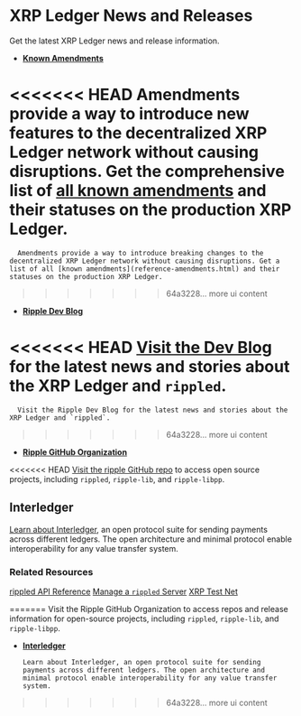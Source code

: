 # XRP Ledger News and Releases

Get the latest XRP Ledger news and release information. 

<!--{# area will eventually include a Network Health page #}-->

* **[Known Amendments](x)**

<<<<<<< HEAD
Amendments provide a way to introduce new features to the decentralized XRP Ledger network without causing disruptions. Get the comprehensive list of [all known amendments](x) and their statuses on the production XRP Ledger. <!--{# check with Nik. Not just NEW - changes to transaction processing for example #}-->
=======
      Amendments provide a way to introduce breaking changes to the decentralized XRP Ledger network without causing disruptions. Get a list of all [known amendments](reference-amendments.html) and their statuses on the production XRP Ledger.
>>>>>>> 64a3228... more ui content

* **<a href="https://ripple.com/category/dev-blog/" target="_blank">Ripple Dev Blog </a><i class="fa fa-external-link"></i>**

<<<<<<< HEAD
[Visit the Dev Blog](https://ripple.com/category/dev-blog/) <!--{# open link in new tab. display open in new tab icon #}--> for the latest news and stories about the XRP Ledger and `rippled`. 
=======
      Visit the Ripple Dev Blog for the latest news and stories about the XRP Ledger and `rippled`.
>>>>>>> 64a3228... more ui content

* **<a href="https://github.com/ripple" target="_blank">Ripple GitHub Organization </a><i class="fa fa-external-link"></i>**

<<<<<<< HEAD
[Visit the ripple GitHub repo](https://github.com/ripple) <!--{# open link in new tab. display open in new tab icon #}--> to access open source projects, including `rippled`, `ripple-lib`, and `ripple-libpp`. 

## Interledger 

[Learn about Interledger](https://interledger.org/)<!--{# open link in new tab. display open in new tab icon #}-->, an open protocol suite for sending payments across different ledgers. The open architecture and minimal protocol enable interoperability for any value transfer system.<!--{# grab from site #}-->

### Related Resources
[rippled API Reference](x)
[Manage a `rippled` Server](x)
[XRP Test Net](x)

<!--stackedit_data:
eyJoaXN0b3J5IjpbLTE5NTUwNzIzNDksMzk2Njc1MjA3LDEwMT
U1OTE0MjhdfQ==
-->
=======
      Visit the Ripple GitHub Organization to access repos and release information for open-source projects, including `rippled`, `ripple-lib`, and `ripple-libpp`.

* **<a href="https://interledger.org/" target="_blank">Interledger </a><i class="fa fa-external-link"></i>**

      Learn about Interledger, an open protocol suite for sending payments across different ledgers. The open architecture and minimal protocol enable interoperability for any value transfer system.
>>>>>>> 64a3228... more ui content
